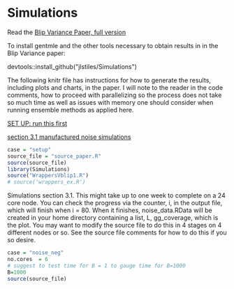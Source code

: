 # Simulations
Read the [Blip Variance Paper, full version](https://github.com/jlstiles/Simulations/blob/master/blip-variance-article.pdf) 

To install gentmle and the other tools necessary to obtain results in in the
Blip Variance paper:

devtools::install_github("jlstiles/Simulations")

The following knitr file has instructions for how to generate the results, including plots and charts, in the paper.  I will note to the reader in the code comments, how to proceed with parallelizing so the process does not take so much time as well as issues with memory one should consider when running ensemble methods as applied here.

[SET UP: run this first](#setup)

[section 3.1 manufactured noise simulations](#section3.1)

<a name="setup"></a>
```R
case = "setup"
source_file = "source_paper.R"
source(source_file)
library(Simulations)
source("WrappersVblip1.R")
# source('wrappers_ex.R')
```
<a name="section3.1"></a>  

Simulations section 3.1. This might take up to one week to complete on a 24 core node. 
You can check the progress via the counter, i, in the output file, which will finish when i = 80. When it finishes, noise_data.RData will be created in your home directory containing a list, L, gg_coverage, which is the plot. You may want to modify the source file to do this in 4 stages on 4 different nodes or so. 
See the source file comments for how to do this if you so desire.  

```R
case = "noise_neg"
no.cores  = 6
# suggest to test time for B = 1 to gauge time for B=1000
B=1000
source(source_file)
```
